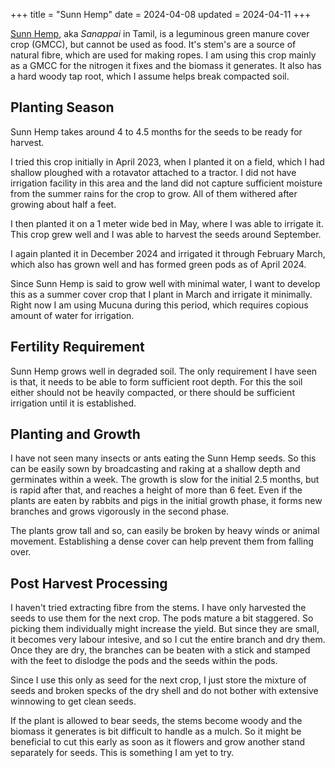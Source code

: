 +++
title = "Sunn Hemp"
date = 2024-04-08
updated = 2024-04-11
+++

[Sunn Hemp](https://www.echocommunity.org/en/search?q=sunn+hemp), aka _Sanappai_ in Tamil, is a leguminous green manure cover crop (GMCC), but cannot be used as food. It's stem's are a source of natural fibre, which are used for making ropes. I am using this crop mainly as a GMCC for the nitrogen it fixes and the biomass it generates. It also has a hard woody tap root, which I assume helps break compacted soil.

## Planting Season

Sunn Hemp takes around 4 to 4.5 months for the seeds to be ready for harvest.

I tried this crop initially in April 2023, when I planted it on a field, which I had shallow ploughed with a rotavator attached to a tractor. I did not have irrigation facility in this area and the land did not capture sufficient moisture from the summer rains for the crop to grow. All of them withered after growing about half a feet.

I then planted it on a 1 meter wide bed in May, where I was able to irrigate it. This crop grew well and I was able to harvest the seeds around September.

I again planted it in December 2024 and irrigated it through February March, which also has grown well and has formed green pods as of April 2024.

Since Sunn Hemp is said to grow well with minimal water, I want to develop this as a summer cover crop that I plant in March and irrigate it minimally. Right now I am using Mucuna during this period, which requires copious amount of water for irrigation.

## Fertility Requirement

Sunn Hemp grows well in degraded soil. The only requirement I have seen is that, it needs to be able to form sufficient root depth. For this the soil either should not be heavily compacted, or there should be sufficient irrigation until it is established.

## Planting and Growth

I have not seen many insects or ants eating the Sunn Hemp seeds. So this can be easily sown by broadcasting and raking at a shallow depth and germinates within a week. The growth is slow for the initial 2.5 months, but is rapid after that, and reaches a height of more than 6 feet. Even if the plants are eaten by rabbits and pigs in the initial growth phase, it forms new branches and grows vigorously in the second phase.

The plants grow tall and so, can easily be broken by heavy winds or animal movement. Establishing a dense cover can help prevent them from falling over.

## Post Harvest Processing

I haven't tried extracting fibre from the stems. I have only harvested the seeds to use them for the next crop. The pods mature a bit staggered. So picking them individually might increase the yield. But since they are small, it becomes very labour intesive, and so I cut the entire branch and dry them. Once they are dry, the branches can be beaten with a stick and stamped with the feet to dislodge the pods and the seeds within the pods.

Since I use this only as seed for the next crop, I just store the mixture of seeds and broken specks of the dry shell and do not bother with extensive winnowing to get clean seeds.

If the plant is allowed to bear seeds, the stems become woody and the biomass it generates is bit difficult to handle as a mulch. So it might be beneficial to cut this early as soon as it flowers and grow another stand separately for seeds. This is something I am yet to try.

